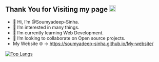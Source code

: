## Thank You for Visiting my page <img src="https://user-images.githubusercontent.com/91267634/210251012-b05b34fd-702b-4e00-8868-b04be782f1d6.gif" width="20px" height="20px" />

- 👋 Hi, I’m @Soumyadeep-Sinha.
- 👀 I’m interested in many things.
- 🌱 I’m currently learning Web Development.
- 💞️ I’m looking to collaborate on Open source projects.
- My Website 🌐 -> https://soumyadeep-sinha.github.io/My-website/  

<!---
Soumyadeep-Sinha/Soumyadeep-Sinha is a ✨ special ✨ repository because its `README.md` (this file) appears on your GitHub profile.
You can click the Preview link to take a look at your changes.
--->

[![Top Langs](https://github-readme-stats.vercel.app/api/top-langs/?username=Soumyadeep-Sinha)](https://github.com/anuraghazra/github-readme-stats)
